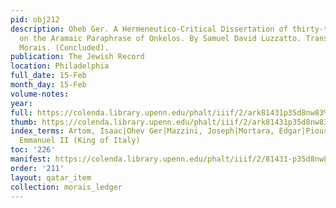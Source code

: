 ```yaml
---
pid: obj212
description: Oheb Ger. A Hermeneutico-Critical Dissertation of thirty-two Sections,
  on the Aramaic Paraphrase of Onkelos. By Samuel David Luzzatto. Translated by S.
  Morais. (Concluded).
publication: The Jewish Record
location: Philadelphia
full_date: 15-Feb
month_day: 15-Feb
volume-notes:
year:
full: https://colenda.library.upenn.edu/phalt/iiif/2/ark81431p35d8nw83%2FSHA256E-s6912887--9ce068b0912830fde8f72ebd3498e73d55acca718ac0c5a421392232c5aad072.jpeg/full/3500,/0/default.jpg
thumb: https://colenda.library.upenn.edu/phalt/iiif/2/ark81431p35d8nw83%2FSHA256E-s6912887--9ce068b0912830fde8f72ebd3498e73d55acca718ac0c5a421392232c5aad072.jpeg/full/!200,200/0/default.jpg
index_terms: Artom, Isaac|Ohev Ger|Mazzini, Joseph|Mortara, Edgar|Pious IX|Victor
  Emmanuel II (King of Italy)
toc: '226'
manifest: https://colenda.library.upenn.edu/phalt/iiif/2/81431-p35d8nw83/manifest
order: '211'
layout: qatar_item
collection: morais_ledger
---
```

